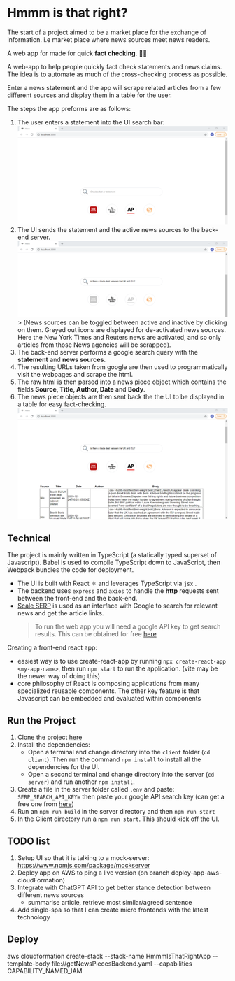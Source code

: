 # Hmmm is that right?

The start of a project aimed to be a market place for the exchange of information. i.e market place where news sources meet news readers.

A web app for made for quick **fact checking**. 🔎📰

A web-app to help people quickly fact check statements and news claims. The idea is to automate as much of the cross-checking process as possible.

Enter a news statement and the app will scrape related articles from a few different sources and display them in a table for the user.

The steps the app preforms are as follows:

1. The user enters a statement into the UI search bar:
   ![UI image](https://github.com/OrionMat/Hmm-is-that-right/blob/master/client/public/UI_landing.png?raw=true)
2. The UI sends the statement and the active news sources to the back-end server.
   ![UI search image](https://github.com/OrionMat/Hmm-is-that-right/blob/master/client/public/UI_search.png?raw=true) > (News sources can be toggled between active and inactive by clicking on them. Greyed out icons are displayed for de-activated news sources. Here the New York Times and Reuters news are activated, and so only articles from those News agencies will be scrapped).
3. The back-end server performs a google search query with the **statement** and **news sources**.
4. The resulting URLs taken from google are then used to programmatically visit the webpages and scrape the html.
5. The raw html is then parsed into a news piece object which contains the fields **Source, Title, Author, Date** and **Body**.
6. The news piece objects are then sent back the the UI to be displayed in a table for easy fact-checking.
   ![UI results table](https://github.com/OrionMat/Hmm-is-that-right/blob/master/client/public/UI_results.png?raw=true)

## Technical

The project is mainly written in TypeScript (a statically typed superset of Javascript). Babel is used to compile TypeScript down to JavaScript, then Webpack bundles the code for deployment.

- The UI is built with React ⚛️ and leverages TypeScript via `jsx` .
- The backend uses `express` and `axios` to handle the **http** requests sent between the front-end and the back-end.
- [Scale SERP](https://scaleserp.com/) is used as an interface with Google to search for relevant news and get the article links.
  > To run the web app you will need a google API key to get search results. This can be obtained for free [here](https://app.scaleserp.com/signup)

Creating a front-end react app:

- easiest way is to use create-react-app by running `npx create-react-app <my-app-name>`, then run `npm start` to run the application. (vite may be the newer way of doing this)
- core philosophy of React is composing applications from many specialized reusable components. The other key feature is that Javascript can be embedded and evaluated within components

## Run the Project

1. Clone the project [here](https://github.com/OrionMat/Hmm-is-that-right)
2. Install the dependencies:
   - Open a terminal and change directory into the `client` folder (`cd client`). Then run the command `npm install` to install all the dependencies for the UI.
   - Open a second terminal and change directory into the server (`cd server`) and run another `npm install`.
3. Create a file in the server folder called `.env` and paste: `SERP_SEARCH_API_KEY=`
   then paste your google API search key (can get a free one from [here](https://app.scaleserp.com/signup))
4. Run an `npm run build` in the server directory and then `npm run start`
5. In the Client directory run a `npm run start`. This should kick off the UI.

## TODO list

1. Setup UI so that it is talking to a mock-server: https://www.npmjs.com/package/mockserver
2. Deploy app on AWS to ping a live version (on branch deploy-app-aws-cloudFormation)
3. Integrate with ChatGPT API to get better stance detection between different news sources
   - summarise article, retrieve most similar/agreed sentence
4. Add single-spa so that I can create micro frontends with the latest technology

## Deploy

aws cloudformation create-stack --stack-name HmmmIsThatRightApp --template-body file://getNewsPiecesBackend.yaml --capabilities CAPABILITY_NAMED_IAM
